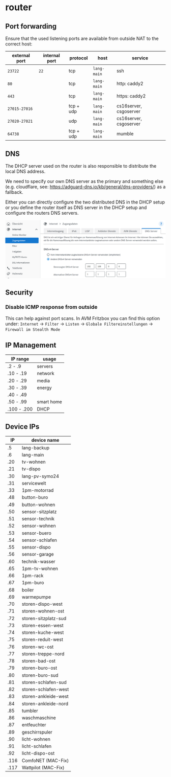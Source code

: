 router
======


Port forwarding
---------------

Ensure that the used listening ports are available from outside NAT to the correct host:

| external port | internal port | protocol  | host          | service |
| ------------- | ------------- |-----------| ------------- | ------- |
| `23722`       | `22`          | tcp       | `lang-main`   | ssh |
| `80`          |               | tcp       | `lang-main`   | http: caddy2 |
| `443`         |               | tcp       | `lang-main`   | https: caddy2 |
| `27015-27016` |               | tcp + udp | `lang-main`   | cs16server, csgoserver |
| `27020-27021` |               | udp       | `lang-main`   | cs16server, csgoserver |
| `64738`       |               | tcp + udp | `lang-main`   | mumble |


DNS
---

The DHCP server used on the router is also responsible to distribute the local DNS address.

We need to specify our own DNS server as the primary and something else
(e.g. cloudflare, see: https://adguard-dns.io/kb/general/dns-providers/) as a fallback.

Either you can directly configure the two distributed DNS in the DHCP setup
or you define the router itself as DNS server in the DHCP setup and configure the routers DNS servers.

![router_dns](images/router_dns.png)


Security
--------

### Disable ICMP response from outside

This can help against port scans.
In AVM Fritzbox you can find this option under:
`Internet` -> `Filter` -> `Listen` -> `Globale Filtereinstellungen` -> `Firewall im Stealth Mode`


IP Management
-------------

| IP range    | usage                |
|-------------|----------------------|
| .2   - .9   | servers              |
| .10  - .19  | network              |
| .20  - .29  | media                |
| .30  - .39  | energy               |
| .40  - .49  |                      |
| .50  - .99  | smart home |
| .100 - .200 | DHCP                 |


Device IPs
----------

| IP   | device name          |
|------|----------------------|
| .5   | lang-backup          |
| .6   | lang-main            |
| .20  | tv-wohnen            |
| .21  | tv-dispo             |
| .30  | lang-pv-symo24       |
| .31  | servicewelt          |
| .33  | 1pm-motorrad         |
| .48  | button-buro          |
| .49  | button-wohnen        |
| .50  | sensor-sitzplatz     |
| .51  | sensor-technik       |
| .52  | sensor-wohnen        |
| .53  | sensor-buero         |
| .54  | sensor-schlafen      |
| .55  | sensor-dispo         |
| .56  | sensor-garage        |
| .60  | technik-wasser       |
| .65  | 1pm-tv-wohnen        |
| .66  | 1pm-rack             |
| .67  | 1pm-buro             |
| .68  | boiler               |
| .69  | warmepumpe           |
| .70  | storen-dispo-west    |
| .71  | storen-wohnen-ost    |
| .72  | storen-sitzplatz-sud |
| .73  | storen-essen-west    |
| .74  | storen-kuche-west    |
| .75  | storen-reduit-west   |
| .76  | storen-wc-ost        |
| .77  | storen-treppe-nord   |
| .78  | storen-bad-ost       |
| .79  | storen-buro-ost      |
| .80  | storen-buro-sud      |
| .81  | storen-schlafen-sud  |
| .82  | storen-schlafen-west |
| .83  | storen-ankleide-west |
| .84  | storen-ankleide-nord |
| .85  | tumbler              |
| .86  | waschmaschine        |
| .87  | entfeuchter          |
| .89  | geschirrspuler       |
| .90  | licht-wohnen         |
| .91  | licht-schlafen       |
| .92  | licht-dispo-ost      |
| .116 | ComfoNET (MAC-Fix)   |
| .117 | Wattpilot (MAC-Fix)  |
